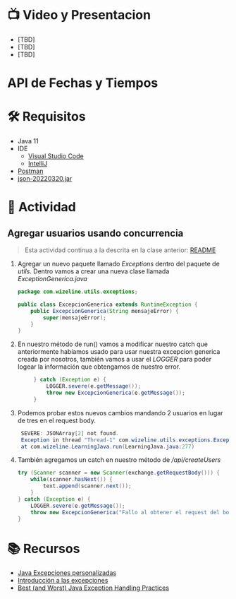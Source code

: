 # :tv: Video y Presentacion
- [TBD]
- [TBD]
- [TBD]

# API de Fechas y Tiempos

# :hammer_and_wrench:  Requisitos
- Java 11
- IDE
    * [Visual Studio Code](https://code.visualstudio.com/download)
    * [IntelliJ](https://www.jetbrains.com/idea/download)
- [Postman](https://www.postman.com/downloads/)
- [json-20220320.jar](https://repo1.maven.org/maven2/org/json/json/20220320/)

# :pencil: Actividad
## Agregar usuarios usando concurrencia
> Esta actividad continua a la descrita en la clase anterior: [README](https://github.com/wizelineacademy/BAZJAVA12022/blob/main/4/FechasTiempos/README.md)
1. Agregar un nuevo paquete llamado _Exceptions_ dentro del paquete de _utils_. Dentro vamos a crear una nueva clase llamada _ExceptionGenerica.java_
    ```java
    package com.wizeline.utils.exceptions;

    public class ExcepcionGenerica extends RuntimeException {
        public ExcepcionGenerica(String mensajeError) {
            super(mensajeError);
        }
    }
    ``` 
   
2. En nuestro método de run() vamos a modificar nuestro catch que anteriormente habíamos usado para usar nuestra excepcion generica creada por nosotros, también vamos a 
usar el _LOGGER_ para poder logear la información que obtengamos de nuestro error.
   ```java
        } catch (Exception e) {
            LOGGER.severe(e.getMessage());
            throw new ExcepcionGenerica(e.getMessage());
        }
    ```
   
3. Podemos probar estos nuevos cambios mandando 2 usuarios en lugar de tres en el request body.
   ```java
    SEVERE: JSONArray[2] not found.
    Exception in thread "Thread-1" com.wizeline.utils.exceptions.ExcepcionGenerica: JSONArray[2] not found.
    at com.wizeline.LearningJava.run(LearningJava.java:277)
    ```

4. También agregamos un catch en nuestro método de _/api/createUsers_
    ```java
    try (Scanner scanner = new Scanner(exchange.getRequestBody())) {
        while(scanner.hasNext()) {
            text.append(scanner.next());
        }
    } catch (Exception e) {
        LOGGER.severe(e.getMessage());
        throw new ExcepcionGenerica("Fallo al obtener el request del body");
    }
    ```

# :books: Recursos
- [Java Excepciones personalizadas](https://www.baeldung.com/java-new-custom-exception)
- [Introducción a las excepciones](http://www.it.uc3m.es/java/prog/resources/excepciones/index_es.html)
- [Best (and Worst) Java Exception Handling Practices](https://able.bio/DavidLandup/best-and-worst-java-exception-handling-practices--18h55kh)
